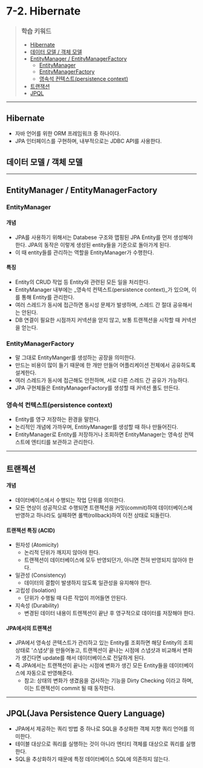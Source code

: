 # 7-2. Hibernate

> ### 학습 키워드
>
> * [Hibernate](7-2.-hibernate.md#hibernate)
> * [데이터 모델 / 객체 모델](7-2.-hibernate.md#undefined-1)
> * [EntityManager / EntityManagerFactory](7-2.-hibernate.md#entitymanager)
>   * [EntityManager](7-2.-hibernate.md#entitymanager-1)
>   * [EntityManagerFactory](7-2.-hibernate.md#entitymanagerfactory)
>   * [영속석 컨텍스트(persistence context)](7-2.-hibernate.md#persistence-context)
> * [트랜잭션](7-2.-hibernate.md#undefined-4)
> * [JPQL](7-2.-hibernate.md#jpql-java-persistence-query-language)

***

## Hibernate

* 자바 언어를 위한 ORM 프레임워크 중 하나이다.
* JPA 인터페이스를 구현하며, 내부적으로는 JDBC API를 사용한다.

## 데이터 모델 / 객체 모델

***

## EntityManager / EntityManagerFactory

### EntityManager

#### 개념

* JPA를 사용하기 위해서는 Databese 구조와 맵핑된 JPA Entity를 먼저 생성해야 한다. JPA의 동작은 이렇게 생성된 entity들을 기준으로 돌아가게 된다.&#x20;
* 이 때 entity들를 관리하는 역할을 EntityManager가 수행한다.

#### 특징

* Entity의 CRUD 작업 등 Entity와 관련된 모든 일을 처리한다.
* EntityManager 내부에는 _영속석 컨텍스트(persistence context)_가 있으며, 이를 통해 Entity를 관리한다.
* 여러 스레드가 동시에 접근하면 동시성 문제가 발생하며, 스레드 간 절대 공유해서는 안된다.
* DB 연결이 필요한 시점까지 커넥션을 얻지 않고, 보통 트랜젝션을 시작할 때 커넥션을 얻는다.

### EntityManagerFactory

* 말 그대로 EntityManger를 생성하는 공장을 의미한다.
* 만드는 비용이 많이 들기 때문에 한 개만 만들어 어플리케이션 전체에서 공유하도록 설계한다.
* 여러 스레드가 동시에 접근해도 안전하며, 서로 다른 스레드 간 공유가 가능하다.
* JPA 구현체들은 EntityManagerFactory를 생성할 때 커넥션 풀도 만든다.

### 영속석 컨텍스트(persistence context)

* Entity를 영구 저장하는 환경을 말한다.
* 논리적인 개념에 가까우며, EntitiyManager를 생성할 때 하나 만들어진다.
* EntityManager로 Entity를 저장하거나 조회하면 EntityManager는 영속성 컨텍스트에 엔티티를 보관하고 관리한다.

***

## 트랜젝션

#### 개념

* 데이터베이스에서 수행되는 작업 단위를 의미한다.
* 모든 연상이 성공적으로 수행되면 트랜젝션을 커밋(commit)하여 데이터베이스에 반영하고 하나라도 실패하면 롤백(rollback)하여 이전 상태로 되돌린다.

#### 트랜젝션 특징 (ACID)

* 원자성 (Atomicity)
  * 논리적 단위가 깨지지 않아야 한다.
  * 트랜젝션이 데이터베이스에 모두 반영되던가, 아니면 전혀 반영되지 않아야 한다.
* 일관성 (Consistency)
  * 데이터의 결함이 발생하지 않도록 일관성을 유지해야 한다.
* 고립성 (Isolation)
  * 단위가 수행될 때 다른 작업이 끼어들면 안된다.
* 지속성 (Durability)
  * 변경된 데이터 내용이 트렌젝션이 끝난 후 영구적으로 데이터를 저장해야 한다.

#### JPA에서의 트랜젝션

* JPA에서 영속성 콘텍스트가 관리하고 있는 Entity를 조회하면 해당 Entity의 조회 상태로 '스냅샷'을 만들어놓고, 트랜젝션이 끝나는 시점에 스냅샷과 비교해서 변화가 생긴다면 update를 해서 데이터베이스로 전달하게 된다.
* 즉 JPA에서는 트랜젝션이 끝나는 시점에 변화가 생긴 모든 Entity들을 데이터베이스에 자동으로 반영해준다.
  * 참고:  상태의 변화가 생겼음을 검사하는 기능을 Dirty Checking 이라고 하며, 이는 트랜젝션이 commit 될 때 동작한다.

***

## JPQL(Java Persistence Query Language)

* JPA에서 제공하는 쿼리 방법 중 하나로 SQL을 추상화한 객체 지향 쿼리 언어를 의미한다.
* 테이블 대상으로 쿼리를 실행하는 것이 아니라 엔티티 객체를 대상으로 쿼리를 실행한다.
* SQL을 추상화하기 때문에 특정 데이터베이스 SQL에 의존하지 않는다.
